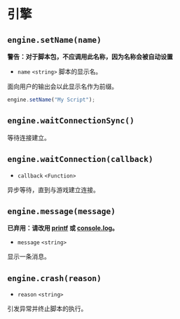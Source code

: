 # 引擎

## `engine.setName(name)`
**警告：对于脚本包，不应调用此名称，因为名称会被自动设置**

* `name` `<string>` 脚本的显示名。

面向用户的输出会以此显示名作为前缀。
```javascript
engine.setName("My Script");
```
## `engine.waitConnectionSync()`
等待连接建立。
## `engine.waitConnection(callback)`
* `callback` `<Function>`

异步等待，直到与游戏建立连接。

## `engine.message(message)`
**已弃用：请改用 [printf](全局函数.md#printfformat-args) 或 [console.log](控制台.md#console.log)。**

* `message` `<string>`

显示一条消息。

## `engine.crash(reason)`
* `reason` `<string>`

引发异常并终止脚本的执行。

